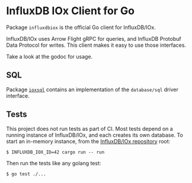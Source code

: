 # InfluxDB IOx Client for Go

Package `influxdbiox` is the official Go client for InfluxDB/IOx.

InfluxDB/IOx uses Arrow Flight gRPC for queries, and InfluxDB Protobuf Data Protocol for writes.
This client makes it easy to use those interfaces.

Take a look at the godoc for usage.

## SQL

Package [`ioxsql`](ioxsql) contains an implementation of the `database/sql` driver interface.

## Tests

This project does not run tests as part of CI.
Most tests depend on a running instance of InfluxDB/IOx, and each creates its own database.
To start an in-memory instance, from the [InfluxDB/IOx repository](https://github.com/influxdata/influxdb_iox/) root:
```console
$ INFLUXDB_IOX_ID=42 cargo run -- run
```

Then run the tests like any golang test:
```console
$ go test ./...
```
